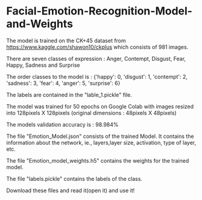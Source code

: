 # Facial-Emotion-Recognition-Model-and-Weights
The model is trained on the CK+45 dataset from https://www.kaggle.com/shawon10/ckplus which consists of 981 images.

There are seven classes of expression : Anger, Contempt, Disgust, Fear, Happy, Sadness and Surprise

The order classes to the model is : {'happy': 0, 'disgust': 1, 'contempt': 2, 'sadness': 3, 'fear': 4, 'anger': 5, 'surprise': 6}

The labels are contained in the "lable_1.pickle" file.

The model was trained for 50 epochs on Google Colab with images resized into 128pixels X 128pixels (original dimensions : 48pixels X 48pixels)

The models validation accuracy is : 98.984%

The file "Emotion_Model.json" consists of the trained Model. It contains the information about the network, ie., layers,layer size, activation, type of layer, etc.

The file "Emotion_model_weights.h5" contains the weights for the trained model.

The file "labels.pickle" contains the labels of the class.

Download these files and read it(open it) and use it!

